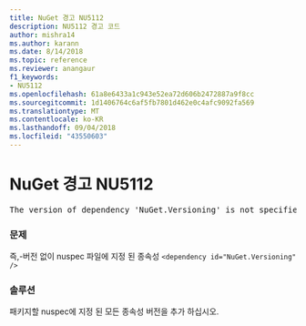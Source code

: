 ```yaml
---
title: NuGet 경고 NU5112
description: NU5112 경고 코드
author: mishra14
ms.author: karann
ms.date: 8/14/2018
ms.topic: reference
ms.reviewer: anangaur
f1_keywords:
- NU5112
ms.openlocfilehash: 61a8e6433a1c943e52ea72d606b2472887a9f8cc
ms.sourcegitcommit: 1d1406764c6af5fb7801d462e0c4afc9092fa569
ms.translationtype: MT
ms.contentlocale: ko-KR
ms.lasthandoff: 09/04/2018
ms.locfileid: "43550603"
---
```

# <a name="nuget-warning-nu5112"></a>NuGet 경고 NU5112
<pre>The version of dependency 'NuGet.Versioning' is not specified. Specify the version of dependency and rebuild your package.</pre>

### <a name="issue"></a>문제

즉,-버전 없이 nuspec 파일에 지정 된 종속성 `<dependency id="NuGet.Versioning" />`


### <a name="solution"></a>솔루션

패키지할 nuspec에 지정 된 모든 종속성 버전을 추가 하십시오.

